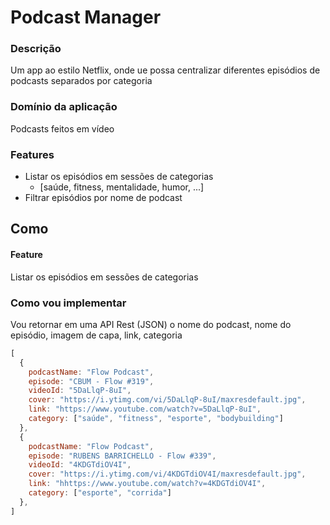 # Podcast Manager

### Descrição
Um app ao estilo Netflix, onde ue possa centralizar diferentes episódios de podcasts separados por categoria

### Domínio da aplicação
Podcasts feitos em vídeo

### Features
- Listar os episódios em sessões de categorias
  - [saúde, fitness, mentalidade, humor, ...]
- Filtrar episódios por nome de podcast

## Como
#### Feature
  Listar os episódios em sessões de categorias
### Como vou implementar
  Vou retornar em uma API Rest (JSON) o nome do podcast, nome do episódio, imagem de capa, link, categoria

```js
[
  {
    podcastName: "Flow Podcast",
    episode: "CBUM - Flow #319",
    videoId: "5DaLlqP-8uI",
    cover: "https://i.ytimg.com/vi/5DaLlqP-8uI/maxresdefault.jpg",
    link: "https://www.youtube.com/watch?v=5DaLlqP-8uI",
    category: ["saúde", "fitness", "esporte", "bodybuilding"]
  },
  {
    podcastName: "Flow Podcast",
    episode: "RUBENS BARRICHELLO - Flow #339",
    videoId: "4KDGTdiOV4I",
    cover: "https://i.ytimg.com/vi/4KDGTdiOV4I/maxresdefault.jpg",
    link: "hhttps://www.youtube.com/watch?v=4KDGTdiOV4I",
    category: ["esporte", "corrida"]
  },
]
```